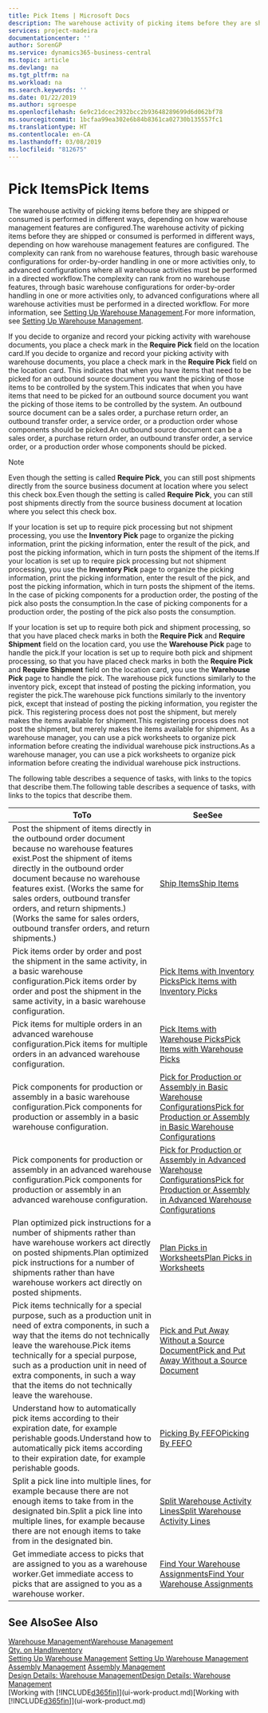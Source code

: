 ```yaml
---
title: Pick Items | Microsoft Docs
description: The warehouse activity of picking items before they are shipped or consumed is performed in different ways, depending on how warehouse management features are configured. The [setup](../configure-warehouse-processes.md) complexity can rank from no warehouse features, through basic warehouse configurations for order-by-order handling in one or more activities only, to advanced configurations where all warehouse activities must be performed in a directed workflow.
services: project-madeira
documentationcenter: ''
author: SorenGP
ms.service: dynamics365-business-central
ms.topic: article
ms.devlang: na
ms.tgt_pltfrm: na
ms.workload: na
ms.search.keywords: ''
ms.date: 01/22/2019
ms.author: sgroespe
ms.openlocfilehash: 6e9c21dcec2932bcc2b93648289699d6d062bf78
ms.sourcegitcommit: 1bcfaa99ea302e6b84b8361ca02730b135557fc1
ms.translationtype: HT
ms.contentlocale: en-CA
ms.lasthandoff: 03/08/2019
ms.locfileid: "812675"
---
```

# <a name="pick-items"></a><span data-ttu-id="33b93-104">Pick Items</span><span class="sxs-lookup"><span data-stu-id="33b93-104">Pick Items</span></span>
<span data-ttu-id="33b93-105">The warehouse activity of picking items before they are shipped or consumed is performed in different ways, depending on how warehouse management features are configured.</span><span class="sxs-lookup"><span data-stu-id="33b93-105">The warehouse activity of picking items before they are shipped or consumed is performed in different ways, depending on how warehouse management features are configured.</span></span> <span data-ttu-id="33b93-106">The complexity can rank from no warehouse features, through basic warehouse configurations for order-by-order handling in one or more activities only, to advanced configurations where all warehouse activities must be performed in a directed workflow.</span><span class="sxs-lookup"><span data-stu-id="33b93-106">The complexity can rank from no warehouse features, through basic warehouse configurations for order-by-order handling in one or more activities only, to advanced configurations where all warehouse activities must be performed in a directed workflow.</span></span> <span data-ttu-id="33b93-107">For more information, see [Setting Up Warehouse Management](warehouse-setup-warehouse.md).</span><span class="sxs-lookup"><span data-stu-id="33b93-107">For more information, see [Setting Up Warehouse Management](warehouse-setup-warehouse.md).</span></span>

<span data-ttu-id="33b93-108">If you decide to organize and record your picking activity with warehouse documents, you place a check mark in the **Require Pick** field on the location card.</span><span class="sxs-lookup"><span data-stu-id="33b93-108">If you decide to organize and record your picking activity with warehouse documents, you place a check mark in the **Require Pick** field on the location card.</span></span> <span data-ttu-id="33b93-109">This indicates that when you have items that need to be picked for an outbound source document you want the picking of those items to be controlled by the system.</span><span class="sxs-lookup"><span data-stu-id="33b93-109">This indicates that when you have items that need to be picked for an outbound source document you want the picking of those items to be controlled by the system.</span></span> <span data-ttu-id="33b93-110">An outbound source document can be a sales order, a purchase return order, an outbound transfer order, a service order, or a production order whose components should be picked.</span><span class="sxs-lookup"><span data-stu-id="33b93-110">An outbound source document can be a sales order, a purchase return order, an outbound transfer order, a service order, or a production order whose components should be picked.</span></span>

> [!NOTE]
> <span data-ttu-id="33b93-111">Even though the setting is called **Require Pick**, you can still post shipments directly from the source business document at location where you select this check box.</span><span class="sxs-lookup"><span data-stu-id="33b93-111">Even though the setting is called **Require Pick**, you can still post shipments directly from the source business document at location where you select this check box.</span></span>

<span data-ttu-id="33b93-112">If your location is set up to require pick processing but not shipment processing, you use the **Inventory Pick** page to organize the picking information, print the picking information, enter the result of the pick, and post the picking information, which in turn posts the shipment of the items.</span><span class="sxs-lookup"><span data-stu-id="33b93-112">If your location is set up to require pick processing but not shipment processing, you use the **Inventory Pick** page to organize the picking information, print the picking information, enter the result of the pick, and post the picking information, which in turn posts the shipment of the items.</span></span> <span data-ttu-id="33b93-113">In the case of picking components for a production order, the posting of the pick also posts the consumption.</span><span class="sxs-lookup"><span data-stu-id="33b93-113">In the case of picking components for a production order, the posting of the pick also posts the consumption.</span></span>

<span data-ttu-id="33b93-114">If your location is set up to require both pick and shipment processing, so that you have placed check marks in both the **Require Pick** and **Require Shipment** field on the location card, you use the **Warehouse Pick** page to handle the pick.</span><span class="sxs-lookup"><span data-stu-id="33b93-114">If your location is set up to require both pick and shipment processing, so that you have placed check marks in both the **Require Pick** and **Require Shipment** field on the location card, you use the **Warehouse Pick** page to handle the pick.</span></span> <span data-ttu-id="33b93-115">The warehouse pick functions similarly to the inventory pick, except that instead of posting the picking information, you register the pick.</span><span class="sxs-lookup"><span data-stu-id="33b93-115">The warehouse pick functions similarly to the inventory pick, except that instead of posting the picking information, you register the pick.</span></span> <span data-ttu-id="33b93-116">This registering process does not post the shipment, but merely makes the items available for shipment.</span><span class="sxs-lookup"><span data-stu-id="33b93-116">This registering process does not post the shipment, but merely makes the items available for shipment.</span></span> <span data-ttu-id="33b93-117">As a warehouse manager, you can use a pick worksheets to organize pick information before creating the individual warehouse pick instructions.</span><span class="sxs-lookup"><span data-stu-id="33b93-117">As a warehouse manager, you can use a pick worksheets to organize pick information before creating the individual warehouse pick instructions.</span></span>

<span data-ttu-id="33b93-118">The following table describes a sequence of tasks, with links to the topics that describe them.</span><span class="sxs-lookup"><span data-stu-id="33b93-118">The following table describes a sequence of tasks, with links to the topics that describe them.</span></span>   

|<span data-ttu-id="33b93-119">**To**</span><span class="sxs-lookup"><span data-stu-id="33b93-119">**To**</span></span>|<span data-ttu-id="33b93-120">**See**</span><span class="sxs-lookup"><span data-stu-id="33b93-120">**See**</span></span>|
|------------|-------------|  
|<span data-ttu-id="33b93-121">Post the shipment of items directly in the outbound order document because no warehouse features exist.</span><span class="sxs-lookup"><span data-stu-id="33b93-121">Post the shipment of items directly in the outbound order document because no warehouse features exist.</span></span> <span data-ttu-id="33b93-122">(Works the same for sales orders, outbound transfer orders, and return shipments.)</span><span class="sxs-lookup"><span data-stu-id="33b93-122">(Works the same for sales orders, outbound transfer orders, and return shipments.)</span></span>|[<span data-ttu-id="33b93-123">Ship Items</span><span class="sxs-lookup"><span data-stu-id="33b93-123">Ship Items</span></span>](warehouse-how-ship-items.md)|  
|<span data-ttu-id="33b93-124">Pick items order by order and post the shipment in the same activity, in a basic warehouse configuration.</span><span class="sxs-lookup"><span data-stu-id="33b93-124">Pick items order by order and post the shipment in the same activity, in a basic warehouse configuration.</span></span>|[<span data-ttu-id="33b93-125">Pick Items with Inventory Picks</span><span class="sxs-lookup"><span data-stu-id="33b93-125">Pick Items with Inventory Picks</span></span>](warehouse-how-to-pick-items-with-inventory-picks.md)|
|<span data-ttu-id="33b93-126">Pick items for multiple orders in an advanced warehouse configuration.</span><span class="sxs-lookup"><span data-stu-id="33b93-126">Pick items for multiple orders in an advanced warehouse configuration.</span></span>|[<span data-ttu-id="33b93-127">Pick Items with Warehouse Picks</span><span class="sxs-lookup"><span data-stu-id="33b93-127">Pick Items with Warehouse Picks</span></span>](warehouse-how-to-pick-items-for-warehouse-shipment.md)|  
|<span data-ttu-id="33b93-128">Pick components for production or assembly in a basic warehouse configuration.</span><span class="sxs-lookup"><span data-stu-id="33b93-128">Pick components for production or assembly in a basic warehouse configuration.</span></span>|[<span data-ttu-id="33b93-129">Pick for Production or Assembly in Basic Warehouse Configurations</span><span class="sxs-lookup"><span data-stu-id="33b93-129">Pick for Production or Assembly in Basic Warehouse Configurations</span></span>](warehouse-how-to-pick-for-production.md)|
|<span data-ttu-id="33b93-130">Pick components for production or assembly in an advanced warehouse configuration.</span><span class="sxs-lookup"><span data-stu-id="33b93-130">Pick components for production or assembly in an advanced warehouse configuration.</span></span>|[<span data-ttu-id="33b93-131">Pick for Production or Assembly in Advanced Warehouse Configurations</span><span class="sxs-lookup"><span data-stu-id="33b93-131">Pick for Production or Assembly in Advanced Warehouse Configurations</span></span>](warehouse-how-to-pick-for-internal-operations-in-advanced-warehousing.md)|  
|<span data-ttu-id="33b93-132">Plan optimized pick instructions for a number of shipments rather than have warehouse workers act directly on posted shipments.</span><span class="sxs-lookup"><span data-stu-id="33b93-132">Plan optimized pick instructions for a number of shipments rather than have warehouse workers act directly on posted shipments.</span></span>|[<span data-ttu-id="33b93-133">Plan Picks in Worksheets</span><span class="sxs-lookup"><span data-stu-id="33b93-133">Plan Picks in Worksheets</span></span>](warehouse-how-to-plan-picks-in-worksheets.md)|  
|<span data-ttu-id="33b93-134">Pick items technically for a special purpose, such as a production unit in need of extra components, in such a way that the items do not technically leave the warehouse.</span><span class="sxs-lookup"><span data-stu-id="33b93-134">Pick items technically for a special purpose, such as a production unit in need of extra components, in such a way that the items do not technically leave the warehouse.</span></span>|[<span data-ttu-id="33b93-135">Pick and Put Away Without a Source Document</span><span class="sxs-lookup"><span data-stu-id="33b93-135">Pick and Put Away Without a Source Document</span></span>](warehouse-how-to-create-put-aways-from-internal-put-aways.md)|
|<span data-ttu-id="33b93-136">Understand how to automatically pick items according to their expiration date, for example perishable goods.</span><span class="sxs-lookup"><span data-stu-id="33b93-136">Understand how to automatically pick items according to their expiration date, for example perishable goods.</span></span>|[<span data-ttu-id="33b93-137">Picking By FEFO</span><span class="sxs-lookup"><span data-stu-id="33b93-137">Picking By FEFO</span></span>](warehouse-picking-by-fefo.md)|
|<span data-ttu-id="33b93-138">Split a pick line into multiple lines, for example because there are not enough items to take from in the designated bin.</span><span class="sxs-lookup"><span data-stu-id="33b93-138">Split a pick line into multiple lines, for example because there are not enough items to take from in the designated bin.</span></span>|[<span data-ttu-id="33b93-139">Split Warehouse Activity Lines</span><span class="sxs-lookup"><span data-stu-id="33b93-139">Split Warehouse Activity Lines</span></span>](warehouse-how-to-split-warehouse-activity-lines.md)|
|<span data-ttu-id="33b93-140">Get immediate access to picks that are assigned to you as a warehouse worker.</span><span class="sxs-lookup"><span data-stu-id="33b93-140">Get immediate access to picks that are assigned to you as a warehouse worker.</span></span>|[<span data-ttu-id="33b93-141">Find Your Warehouse Assignments</span><span class="sxs-lookup"><span data-stu-id="33b93-141">Find Your Warehouse Assignments</span></span>](warehouse-how-to-find-your-warehouse-assignments.md)|  

## <a name="see-also"></a><span data-ttu-id="33b93-142">See Also</span><span class="sxs-lookup"><span data-stu-id="33b93-142">See Also</span></span>  
[<span data-ttu-id="33b93-143">Warehouse Management</span><span class="sxs-lookup"><span data-stu-id="33b93-143">Warehouse Management</span></span>](warehouse-manage-warehouse.md)  
[<span data-ttu-id="33b93-144">Qty. on Hand</span><span class="sxs-lookup"><span data-stu-id="33b93-144">Inventory</span></span>](inventory-manage-inventory.md)  
<span data-ttu-id="33b93-145">[Setting Up Warehouse Management](warehouse-setup-warehouse.md)   </span><span class="sxs-lookup"><span data-stu-id="33b93-145">[Setting Up Warehouse Management](warehouse-setup-warehouse.md)   </span></span>  
<span data-ttu-id="33b93-146">[Assembly Management](assembly-assemble-items.md)  </span><span class="sxs-lookup"><span data-stu-id="33b93-146">[Assembly Management](assembly-assemble-items.md)  </span></span>  
[<span data-ttu-id="33b93-147">Design Details: Warehouse Management</span><span class="sxs-lookup"><span data-stu-id="33b93-147">Design Details: Warehouse Management</span></span>](design-details-warehouse-management.md)  
<span data-ttu-id="33b93-148">[Working with [!INCLUDE[d365fin](includes/d365fin_md.md)]](ui-work-product.md)</span><span class="sxs-lookup"><span data-stu-id="33b93-148">[Working with [!INCLUDE[d365fin](includes/d365fin_md.md)]](ui-work-product.md)</span></span>

